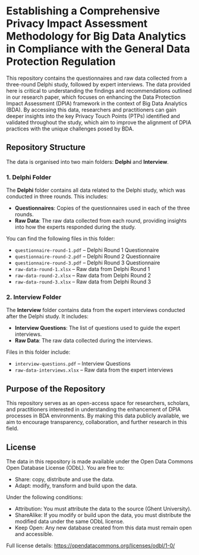 # Establishing a Comprehensive Privacy Impact Assessment Methodology for Big Data Analytics in Compliance with the General Data Protection Regulation

This repository contains the questionnaires and raw data collected from a three-round Delphi study, followed by expert interviews. The data provided here is critical to understanding the findings and recommendations outlined in our research paper, which focuses on enhancing the Data Protection Impact Assessment (DPIA) framework in the context of Big Data Analytics (BDA). By accessing this data, researchers and practitioners can gain deeper insights into the key Privacy Touch Points (PTPs) identified and validated throughout the study, which aim to improve the alignment of DPIA practices with the unique challenges posed by BDA.

## Repository Structure

The data is organised into two main folders: **Delphi** and **Interview**.

### 1. Delphi Folder
The **Delphi** folder contains all data related to the Delphi study, which was conducted in three rounds. This includes:

- **Questionnaires**: Copies of the questionnaires used in each of the three rounds.
- **Raw Data**: The raw data collected from each round, providing insights into how the experts responded during the study.

You can find the following files in this folder:
- `questionnaire-round-1.pdf` – Delphi Round 1 Questionnaire
- `questionnaire-round-2.pdf` – Delphi Round 2 Questionnaire
- `questionnaire-round-3.pdf` – Delphi Round 3 Questionnaire
- `raw-data-round-1.xlsx` – Raw data from Delphi Round 1
- `raw-data-round-2.xlsx` – Raw data from Delphi Round 2
- `raw-data-round-3.xlsx` – Raw data from Delphi Round 3

### 2. Interview Folder
The **Interview** folder contains data from the expert interviews conducted after the Delphi study. It includes:

- **Interview Questions**: The list of questions used to guide the expert interviews.
- **Raw Data**: The raw data collected during the interviews.

Files in this folder include:
- `interview-questions.pdf` – Interview Questions
- `raw-data-interviews.xlsx` – Raw data from the expert interviews

## Purpose of the Repository

This repository serves as an open-access space for researchers, scholars, and practitioners interested in understanding the enhancement of DPIA processes in BDA environments. By making this data publicly available, we aim to encourage transparency, collaboration, and further research in this field.

## License

The data in this repository is made available under the Open Data Commons Open Database License (ODbL). You are free to:
- Share: copy, distribute and use the data.
- Adapt: modify, transform and build upon the data.

Under the following conditions:
- Attribution: You must attribute the data to the source (Ghent University).
- ShareAlike: If you modify or build upon the data, you must distribute the modified data under the same ODbL license.
- Keep Open: Any new database created from this data must remain open and accessible.

Full license details: https://opendatacommons.org/licenses/odbl/1-0/



